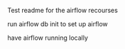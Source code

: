 Test readme for the airflow recourses

run airflow db init to set up airflow

have airflow running locally